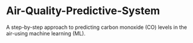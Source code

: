 # Air-Quality-Predictive-System
A step-by-step approach to predicting carbon monoxide (CO) levels in the air-using machine learning (ML). 
